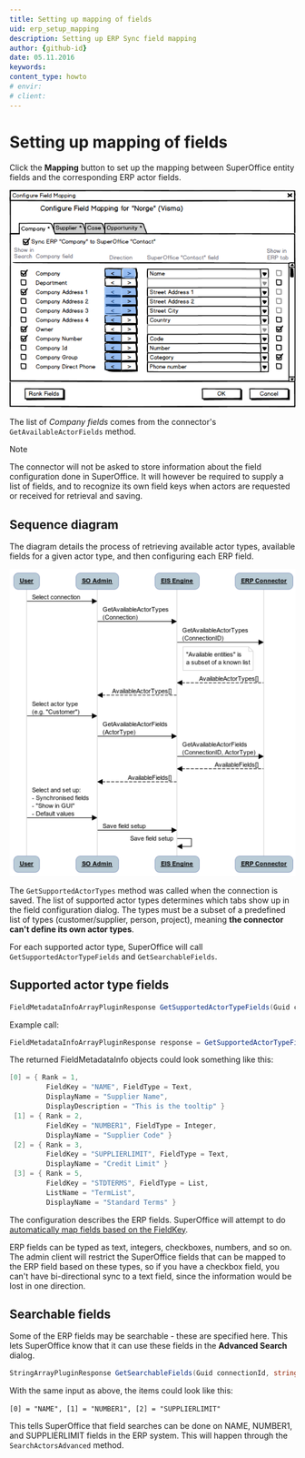 ```yaml
---
title: Setting up mapping of fields
uid: erp_setup_mapping
description: Setting up ERP Sync field mapping
author: {github-id}
date: 05.11.2016
keywords:
content_type: howto
# envir:
# client:
---
```


# Setting up mapping of fields

Click the **Mapping** button to set up the mapping between SuperOffice entity fields and the corresponding ERP actor fields.

![x][img1]

The list of *Company fields* comes from the connector's `GetAvailableActorFields` method.

> [!NOTE]
> The connector will not be asked to store information about the field configuration done in SuperOffice. It will however be required to supply a list of fields, and to recognize its own field keys when actors are requested or received for retrieval and saving.

## Sequence diagram

The diagram details the process of retrieving available actor types, available fields for a given actor type, and then configuring each ERP field.

![05][img2]

The `GetSupportedActorTypes` method was called when the connection is saved. The list of supported actor types determines which tabs show up in the field configuration dialog. The types must be a subset of a predefined list of types (customer/supplier, person, project), meaning **the connector can't define its own actor types**.

For each supported actor type, SuperOffice will call `GetSupportedActorTypeFields` and `GetSearchableFields`.

## Supported actor type fields

```csharp
FieldMetadataInfoArrayPluginResponse GetSupportedActorTypeFields(Guid connectionId, string actorType)
```

Example call:

```csharp
FieldMetadataInfoArrayPluginResponse response = GetSupportedActorTypeFields( {3aef3af6-8642-4fc1-8dc9-4e08bd76a6bf} , "Supplier" );
```

The returned FieldMetadataInfo objects could look something like this:

```csharp
[0] = { Rank = 1,
         FieldKey = "NAME", FieldType = Text,
         DisplayName = "Supplier Name",
         DisplayDescription = "This is the tooltip" }
 [1] = { Rank = 2,
         FieldKey = "NUMBER1", FieldType = Integer,
         DisplayName = "Supplier Code" }
 [2] = { Rank = 3,
         FieldKey = "SUPPLIERLIMIT", FieldType = Text,
         DisplayName = "Credit Limit" }
 [3] = { Rank = 5,
         FieldKey = "STDTERMS", FieldType = List,
         ListName = "TermList",
         DisplayName = "Standard Terms" }
```

The configuration describes the ERP fields. SuperOffice will attempt to do [automatically map fields based on the FieldKey][1].

ERP fields can be typed as text, integers, checkboxes, numbers, and so on. The admin client will restrict the SuperOffice fields that can be mapped to the ERP field based on these types, so if you have a checkbox field, you can't have bi-directional sync to a text field, since the information would be lost in one direction.

## Searchable fields

Some of the ERP fields may be searchable - these are specified here. This lets SuperOffice know that it can use these fields in the **Advanced Search** dialog.

```csharp
StringArrayPluginResponse GetSearchableFields(Guid connectionId, string actorType)
```

With the same input as above, the items could look like this:

`[0] = "NAME", [1] = "NUMBER1", [2] = "SUPPLIERLIMIT"`

This tells SuperOffice that field searches can be done on NAME, NUMBER1, and SUPPLIERLIMIT fields in the ERP system. This will happen through the `SearchActorsAdvanced` method.

<!-- Referenced links -->
[1]: automatic-field-mapping.md

<!-- Referenced images -->
[img1]: media/image007.png
[img2]: media/image005.png
